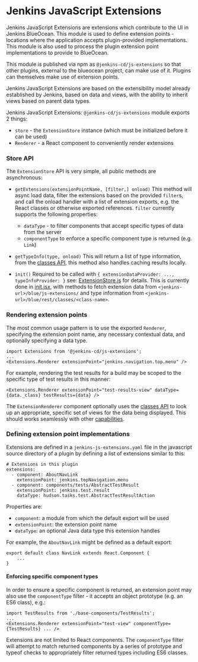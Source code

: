 # Jenkins JavaScript Extensions

Jenkins JavaScript Extensions are extensions which contribute to the UI in Jenkins BlueOcean.
This module is used to define extension points - locations where the application accepts plugin-provided implementations.
This module is also used to process the plugin extension point implementations to provide to BlueOcean.

This module is published via npm as `@jenkins-cd/js-extensions` so that other plugins, external to the blueocean project, can make use of it.
Plugins can themselves make use of extension points.

Jenkins JavaScript Extensions are based on the extensibility model already established by Jenkins, based on data and views, with the ability to inherit views based on parent data types.

Jenkins JavaScript Extensions: `@jenkins-cd/js-extensions` module exports 2 things:
- `store` - the `ExtensionStore` instance (which must be initialized before it can be used)
- `Renderer` - a React component to conveniently render extensions

### Store API

The `ExtensionStore` API is very simple, all public methods are asynchronous:

- `getExtensions(extensionPointName, [filter,] onload)`
    This method will async load data, filter the extensions based on the provided `filter`s, and call the onload handler with a list of extension exports, e.g. the React classes or otherwise exported references.
    `filter` currently supports the following properties:
    - `dataType` - to filter components that accept specific types of data from the server
    - `componentType` to enforce a specific component type is returned (e.g. `Link`)

- `getTypeInfo(type, onload)`
    This will return a list of type information, from the [classes API](../blueocean-rest/README.md#classes_API), this method also handles caching results locally.

- `init()`
    Required to be called with `{ extensionDataProvider: ..., typeInfoProvider: }` see: [ExtensionStore.js](src/ExtensionStore.js#init) for details. This is currently done in [init.jsx](../blueocean-web/src/main/js/init.jsx), with methods to fetch extension data from `<jenkins-url>/blue/js-extensions/` and type information from `<jenkins-url>/blue/rest/classes/<class-name>`.

### Rendering extension points

The most common usage pattern is to use the exported `Renderer`, specifying the extension point name, any necessary contextual data, and optionally specifying a data type.

    import Extensions from '@jenkins-cd/js-extensions';
    ...
    <Extensions.Renderer extensionPoint="jenkins.navigation.top.menu" />

For example, rendering the test results for a build may be scoped to the specific type of test results in this manner:

    <Extensions.Renderer extensionPoint="test-results-view" dataType={data._class} testResults={data} />

The `ExtensionRenderer` component optionally uses the [classes API](../blueocean-rest/README.md#classes_API) to look up an appropriate, specific set of views for the data being displayed.
This should works seamlessly with other [capabilities](../blueocean-rest/README.md#capabilities).


### Defining extension point implementations

Extensions are defined in a `jenkins-js-extensions.yaml` file in the javascript source directory of a plugin by defining a list of extensions similar to this:

    # Extensions in this plugin
    extensions:
      - component: AboutNavLink
        extensionPoint: jenkins.topNavigation.menu
      - component: components/tests/AbstractTestResult
        extensionPoint: jenkins.test.result
        dataType: hudson.tasks.test.AbstractTestResultAction

Properties are:
- `component`: a module from which the default export will be used
- `extensionPoint`: the extension point name
- `dataType`: an optional Java data type this extension handles

For example, the `AboutNavLink` might be defined as a default export:

    export default class NavLink extends React.Component {
        ...
    }

#### Enforcing specific component types

In order to ensure a specific component is returned, an extension point may also use the `componentType` filter - it accepts an object prototype (e.g. an ES6 class), e.g.:

    import TestResults from './base-components/TestResults';
    ...
    <Extensions.Renderer extensionPoint="test-view" componentType={TestResults} ... />

Extensions are not limited to React components.
The `componentType` filter will attempt to match returned components by a series of prototype and typeof checks to appropriately filter returned types including ES6 classes.
